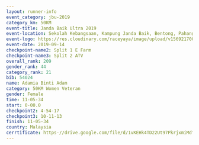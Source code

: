 ```yaml
---
layout: runner-info 
event_category: jbu-2019 
category_km: 50KM 
event-title: Janda Baik Ultra 2019  
event-location: Sekolah Kebangsaan, Kampung Janda Baik, Bentong, Pahang, Malaysia 
event-logo: https://res.cloudinary.com/raceyaya/image/upload/v1569217009/logo/janda-baik_vch1pc.jpg 
event-date: 2019-09-14 
checkpoint-name2: Split 1 E Farm 
checkpoint-name3: Split 2 ATV 
overall_rank: 209
gender_rank: 44
category_rank: 21
bib: 54024
name: Adamia Binti Adam
category: 50KM Women Veteran
gender: Female
time: 11-05-34
start: 0-00.0
checkpoint2: 4-54-17
checkpoint3: 10-11-13
finish: 11-05-34
country: Malaysia
cerrtificate: https-//drive.google.com/file/d/1vKEHk4TD22Ut97PkrjxmiMdf0wg18bMl/view?usp=sharing
---
```

